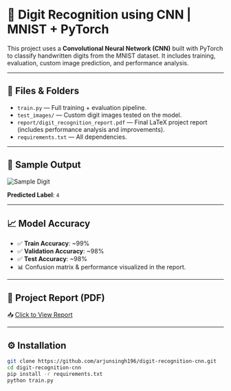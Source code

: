# 🧠 Digit Recognition using CNN | MNIST + PyTorch

This project uses a **Convolutional Neural Network (CNN)** built with PyTorch to classify handwritten digits from the MNIST dataset. It includes training, evaluation, custom image prediction, and performance analysis.

---

## 📂 Files & Folders

- `train.py` — Full training + evaluation pipeline.
- `test_images/` — Custom digit images tested on the model.
- `report/digit_recognition_report.pdf` — Final LaTeX project report (includes performance analysis and improvements).
- `requirements.txt` — All dependencies.

---

## 🧪 Sample Output

![Sample Digit](test_images/4.png)

**Predicted Label**: `4`

---

## 📈 Model Accuracy

- ✅ **Train Accuracy**: ~99%
- ✅ **Validation Accuracy**: ~98%
- ✅ **Test Accuracy**: ~98%
- 📊 Confusion matrix & performance visualized in the report.

---

## 📑 Project Report (PDF)

📥 [Click to View Report](https://github.com/arjunsingh196/digit-recognition-cnn/raw/main/report/digit_recognition_report.pdf)

---

## ⚙️ Installation

```bash
git clone https://github.com/arjunsingh196/digit-recognition-cnn.git
cd digit-recognition-cnn
pip install -r requirements.txt
python train.py
